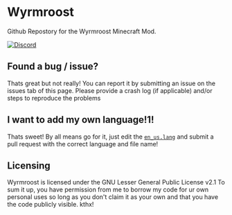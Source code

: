 # Wyrmroost
Github Repostory for the Wyrmroost Minecraft Mod.

[![Discord](https://img.shields.io/discord/313125603924639766.svg?color=%237289da&label=Discord&logo=discord&logoColor=%237289da)](https://discord.gg/h8zRw9H)

## Found a bug / issue?
Thats great but not really! You can report it by submitting an issue on the issues tab of this page. Please provide a crash log (if applicable) and/or steps to reproduce the problems

## I want to add my own language!1!
Thats sweet! By all means go for it, just edit the [`en_us.lang`](src/main/resources/assets/wyrmroost/lang) and submit a pull request with the correct language and file name!

## Licensing
Wyrmroost is licensed under the GNU Lesser General Public License v2.1
To sum it up, you have permission from me to borrow my code for ur own personal uses so long as you don't claim it as your own and that you have the code publicly visible. kthx!

